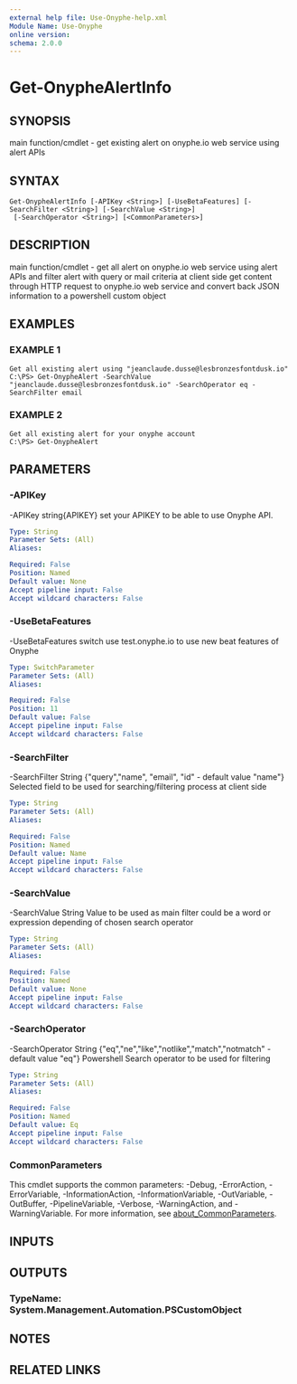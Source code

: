 ```yaml
---
external help file: Use-Onyphe-help.xml
Module Name: Use-Onyphe
online version:
schema: 2.0.0
---
```


# Get-OnypheAlertInfo

## SYNOPSIS
main function/cmdlet - get existing alert on onyphe.io web service using alert APIs

## SYNTAX

```
Get-OnypheAlertInfo [-APIKey <String>] [-UseBetaFeatures] [-SearchFilter <String>] [-SearchValue <String>]
 [-SearchOperator <String>] [<CommonParameters>]
```

## DESCRIPTION
main function/cmdlet - get all alert on onyphe.io web service using alert APIs and filter alert with query or mail criteria at client side
get content through HTTP request to onyphe.io web service and convert back JSON information to a powershell custom object

## EXAMPLES

### EXAMPLE 1
```
Get all existing alert using "jeanclaude.dusse@lesbronzesfontdusk.io"
C:\PS> Get-OnypheAlert -SearchValue "jeanclaude.dusse@lesbronzesfontdusk.io" -SearchOperator eq -SearchFilter email
```

### EXAMPLE 2
```
Get all existing alert for your onyphe account
C:\PS> Get-OnypheAlert
```

## PARAMETERS

### -APIKey
-APIKey string{APIKEY}
set your APIKEY to be able to use Onyphe API.

```yaml
Type: String
Parameter Sets: (All)
Aliases:

Required: False
Position: Named
Default value: None
Accept pipeline input: False
Accept wildcard characters: False
```

### -UseBetaFeatures
-UseBetaFeatures switch
use test.onyphe.io to use new beat features of Onyphe

```yaml
Type: SwitchParameter
Parameter Sets: (All)
Aliases:

Required: False
Position: 11
Default value: False
Accept pipeline input: False
Accept wildcard characters: False
```

### -SearchFilter
-SearchFilter String {"query","name", "email", "id" - default value "name"} 
Selected field to be used for searching/filtering process at client side

```yaml
Type: String
Parameter Sets: (All)
Aliases:

Required: False
Position: Named
Default value: Name
Accept pipeline input: False
Accept wildcard characters: False
```

### -SearchValue
-SearchValue String
Value to be used as main filter could be a word or expression depending of chosen search operator

```yaml
Type: String
Parameter Sets: (All)
Aliases:

Required: False
Position: Named
Default value: None
Accept pipeline input: False
Accept wildcard characters: False
```

### -SearchOperator
-SearchOperator String {"eq","ne","like","notlike","match","notmatch" - default value "eq"}
Powershell Search operator to be used for filtering

```yaml
Type: String
Parameter Sets: (All)
Aliases:

Required: False
Position: Named
Default value: Eq
Accept pipeline input: False
Accept wildcard characters: False
```

### CommonParameters
This cmdlet supports the common parameters: -Debug, -ErrorAction, -ErrorVariable, -InformationAction, -InformationVariable, -OutVariable, -OutBuffer, -PipelineVariable, -Verbose, -WarningAction, and -WarningVariable. For more information, see [about_CommonParameters](http://go.microsoft.com/fwlink/?LinkID=113216).

## INPUTS

## OUTPUTS

### TypeName: System.Management.Automation.PSCustomObject
## NOTES

## RELATED LINKS

